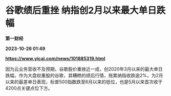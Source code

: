 # 谷歌绩后重挫 纳指创2月以来最大单日跌幅
**第一财经**

**2023-10-26 01:49**

**https://www.yicai.com/news/101885319.html**

因为云业务营收不及预期，谷歌股价重挫近一成，创2020年3月以来的最大单日跌幅，作为大盘权重股的谷歌，其糟糕的绩后行情，拖累纳指收跌逾2%，为2月以来的最差单日表现，标普500指数跌至6月以来的低位，也是5月以来首次收于4200点关键点位下方。